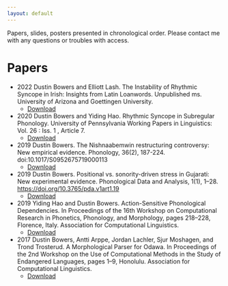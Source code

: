 ```yaml
---
layout: default
---
```

Papers, slides, posters presented in chronological order. Please contact me with any questions or troubles with access.

# Papers
- 2022 Dustin Bowers and Elliott Lash. The Instability of Rhythmic Syncope in Irish: Insights from Latin Loanwords. Unpublished ms. University of Arizona and Goettingen University.
  - [Download](./research/BowersLash22LatinLoansInIrish.pdf)
- 2020 Dustin Bowers and Yiding Hao. Rhythmic Syncope in Subregular Phonology. University of Pennsylvania Working Papers in Linguistics: Vol. 26 : Iss. 1 , Article 7.
  - [Download](https://repository.upenn.edu/pwpl/vol26/iss1/7)
- 2019 Dustin Bowers. The Nishnaabemwin restructuring controversy: New empirical evidence. Phonology, 36(2), 187-224. doi:10.1017/S0952675719000113
  - [Download](https://www.cambridge.org/core/journals/phonology/article/abs/nishnaabemwin-restructuring-controversy-new-empirical-evidence/2671061998D22F2B9FC81B78DAE42661#article)
- 2019 Dustin Bowers. Positional vs. sonority-driven stress in Gujarati: New experimental evidence. Phonological Data and Analysis, 1(1), 1–28. https://doi.org/10.3765/pda.v1art1.19
  - [Download](https://phondata.org/index.php/pda/article/view/19/2)
- 2019 Yiding Hao and Dustin Bowers. Action-Sensitive Phonological Dependencies. In Proceedings of the 16th Workshop on Computational Research in Phonetics, Phonology, and Morphology, pages 218–228, Florence, Italy. Association for Computational Linguistics.
  - [Download](https://aclanthology.org/W19-4225.pdf)
- 2017 Dustin Bowers, Antti Arppe, Jordan Lachler, Sjur Moshagen, and Trond Trosterud. A Morphological Parser for Odawa. In Proceedings of the 2nd Workshop on the Use of Computational Methods in the Study of Endangered Languages, pages 1–9, Honolulu. Association for Computational Linguistics.
  - [Download](https://aclanthology.org/W17-0101.pdf)
